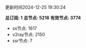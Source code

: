 更新时间2024-12-25 19:30:24

**总订阅: 1**
**总节点: 5218**
**有效节点: 3774**
- ss节点: 1617
- v2ray节点: 2150
- ssr节点: 7
